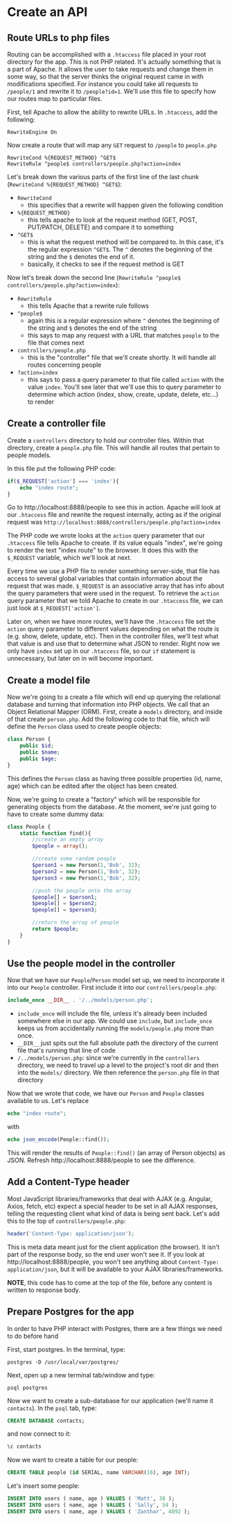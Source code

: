 # Create an API

## Route URLs to php files

Routing can be accomplished with a `.htaccess` file placed in your root directory for the app.  This is not PHP related.  It's actually something that is a part of Apache.  It allows the user to take requests and change them in some way, so that the server thinks the original request came in with modifications specified.  For instance you could take all requests to `/people/1` and rewrite it to `/people?id=1`.  We'll use this file to specify how our routes map to particular files.

First, tell Apache to allow the ability to rewrite URLs.  In `.htaccess`, add the following:

```
RewriteEngine On
```

Now create a route that will map any `GET` request to `/people` to `people.php`

```
RewriteCond %{REQUEST_METHOD} ^GET$
RewriteRule ^people$ controllers/people.php?action=index
```

Let's break down the various parts of the first line of the last chunk (`RewriteCond %{REQUEST_METHOD} ^GET$`):

- `RewriteCond`
    - this specifies that a rewrite will happen given the following condition
- `%{REQUEST_METHOD}`
    - this tells apache to look at the request method (GET, POST, PUT/PATCH, DELETE) and compare it to something
- `^GET$`
    - this is what the request method will be compared to.  In this case, it's the regular expression `^GET$`.  The `^` denotes the beginning of the string and the `$` denotes the end of it.
    - basically, it checks to see if the request method is GET

Now let's break down the second line (`RewriteRule ^people$ controllers/people.php?action=index`):

- `RewriteRule`
    - this tells Apache that a rewrite rule follows
- `^people$`
    - again this is a regular expression where `^` denotes the beginning of the string and `$` denotes the end of the string
    - this says to map any request with a URL that matches `people` to the file that comes next
- `controllers/people.php`
    - this is the "controller" file that we'll create shortly.  It will handle all routes concerning people
- `?action=index`
    - this says to pass a query parameter to that file called `action` with the value `index`.  You'll see later that we'll use this to query parameter to determine which action (index, show, create, update, delete, etc...) to render

## Create a controller file

Create a `controllers` directory to hold our controller files.  Within that directory, create a `people.php` file.  This will handle all routes that pertain to people models.

In this file put the following PHP code:

```php
if($_REQUEST['action'] === 'index'){
    echo "index route";
}
```

Go to http://localhost:8888/people to see this in action.  Apache will look at our `.htaccess` file and rewrite the request internally, acting as if the original request was `http://localhost:8888/controllers/people.php?action=index`

The PHP code we wrote looks at the `action` query parameter that our `.htaccess` file tells Apache to create.  If its value equals "index", we're going to render the text "index route" to the browser.  It does this with the `$_REQUEST` variable, which we'll look at next.

Every time we use a PHP file to render something server-side, that file has access to several global variables that contain information about the request that was made.  `$_REQUEST` is an associative array that has info about the query parameters that were used in the request. To retrieve the `action` query parameter that we told Apache to create in our `.htaccess` file, we can just look at `$_REQUEST['action']`.

Later on, when we have more routes, we'll have the `.htaccess` file set the `action` query parameter to different values depending on what the route is (e.g. show, delete, update, etc).  Then in the controller files, we'll test what that value is and use that to determine what JSON to render.  Right now we only have `index` set up in our `.htaccess` file, so our `if` statement is unnecessary, but later on in will become important.

## Create a model file

Now we're going to a create a file which will end up querying the relational database and turning that information into PHP objects.  We call that an Object Relational Mapper (ORM).  First, create a `models` directory, and inside of that create `person.php`.  Add the following code to that file, which will define the `Person` class used to create people objects:

```php
class Person {
    public $id;
    public $name;
    public $age;
}
```

This defines the `Person` class as having three possible properties (id, name, age) which can be edited after the object has been created.

Now, we're going to create a "factory" which will be responsible for generating objects from the database.  At the moment, we're just going to have to create some dummy data:

```php
class People {
    static function find(){
        //create an empty array
        $people = array();

        //create some random people
        $person1 = new Person(1,'Bob', 32);
        $person2 = new Person(1,'Bob', 32);
        $person3 = new Person(1,'Bob', 32);

        //push the people onto the array
        $people[] = $person1;
        $people[] = $person2;
        $people[] = $person3;

        //return the array of people
        return $people;
    }
}
```

## Use the people model in the controller

Now that we have our `People`/`Person` model set up, we need to incorporate it into our `People` controller.  First include it into our `controllers/people.php`:

```php
include_once __DIR__ . '/../models/person.php';
```

- `include_once` will include the file, unless it's already been included somewhere else in our app.  We could use `include`, but `include_once` keeps us from accidentally running the `models/people.php` more than once.
- `__DIR__` just spits out the full absolute path the directory of the current file that's running that line of code
- `/../models/person.php`: since we're currently in the `controllers` directory, we need to travel up a level to the project's root dir and then into the `models/` directory.  We then reference the `person.php` file in that directory

Now that we wrote that code, we have our `Person` and `People` classes available to us.  Let's replace

```php
echo "index route";
```

with

```php
echo json_encode(People::find());
```

This will render the results of `People::find()` (an array of Person objects) as JSON.  Refresh http://localhost:8888/people to see the difference.


## Add a Content-Type header

Most JavaScript libraries/frameworks that deal with AJAX (e.g. Angular, Axios, fetch, etc) expect a special header to be set in all AJAX responses, telling the requesting client what kind of data is being sent back.  Let's add this to the top of `controllers/people.php`:

```php
header('Content-Type: application/json');
```

This is meta data meant just for the client application (the browser).  It isn't part of the response body, so the end user won't see it.  If you look at http://localhost:8888/people, you won't see anything about `Content-Type: application/json`, but it will be available to your AJAX libraries/frameworks.

**NOTE**, this code has to come at the top of the file, before any content is written to response body.  

## Prepare Postgres for the app

In order to have PHP interact with Postgres, there are a few things we need to do before hand

First, start postgres.  In the terminal, type:

```
postgres -D /usr/local/var/postgres/
```

Next, open up a new terminal tab/window and type:

```
psql postgres
```

Now we want to create a sub-database for our application (we'll name it `contacts`).  In the `psql` tab, type:

```sql
CREATE DATABASE contacts;
```

and now connect to it:

```sql
\c contacts
```

Now we want to create a table for our people:

```sql
CREATE TABLE people (id SERIAL, name VARCHAR(16), age INT);
```

Let's insert some people:

```sql
INSERT INTO users ( name, age ) VALUES ( 'Matt', 38 );
INSERT INTO users ( name, age ) VALUES ( 'Sally', 54 );
INSERT INTO users ( name, age ) VALUES ( 'Zanthar', 4892 );
```
